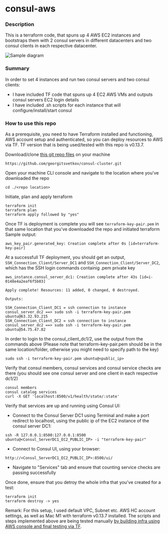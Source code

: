 # consul-aws 

### Description 

This is a terraform code, that spuns up 4 AWS EC2 instances and bootstraps them with 2 consul servers in different datacenters and two consul clients in each respective datacenter.

![Sample diagram](https://user-images.githubusercontent.com/100287834/160795699-15ca5577-8953-4f57-a4bc-c2fdabe9c7d1.png)

### Summary

In order to set 4 instances and run two consul servers and two consul clients:
- I have included TF code that spuns up 4 EC2 AWS VMs and outputs consul servers EC2 login details
- I have included .sh scripts for each instance that will configure/install/start consul 

### How to use this repo

As a prerequisite, you need to have Terraform installed and functioning, AWS account setup and authenticated, so you can deploy resources to AWS via TF. TF version that is being used/tested with this repo is v0.13.7. 

Download/clone [this git repo files](https://github.com/georgitsvetkov/consul-cluster.git) on your machine
```
https://github.com/georgitsvetkov/consul-cluster.git
```

Open your machine CLI console and navigate to the location where you've downloaded the repo 
```
cd ./<repo location>
```

Initiate, plan and apply terraform 
```
terraform init
terraform plan
terraform apply followed by "yes"
```

Once TF is deployment is complete you will see `terraform-key-pair.pem` in that same location that you've downloaded the repo and initiated terraform
Sample output:
```
aws_key_pair.generated_key: Creation complete after 0s [id=terraform-key-pair]
```

At a successfull TF deployment, you should get an output, `SSH_Connection_Client/Server_DC1` and `SSH_Connection_Client/Server_DC2`, which has the SSH login commands containig .pem private key
```
aws_instance.consul_server_dc1: Creation complete after 43s [id=i-0148e4a2eaf6f5b03]

Apply complete! Resources: 11 added, 0 changed, 0 destroyed.

Outputs:

SSH_Connection_Client_DC1 = ssh connection to instance consul_server_dc2 ==> sudo ssh -i terraform-key-pair.pem ubuntu@63.32.93.215
SSH_Connection_Client_DC2 = ssh connection to instance consul_server_dc2 ==> sudo ssh -i terraform-key-pair.pem ubuntu@54.75.47.82
```

In order to login to the consul_client_dc1/2, use the output from the commands above (Please note that terraform-key-pair.pem should be in the same location/folder, otherwise you might need to specify path to the key)
```
sudo ssh -i terraform-key-pair.pem ubuntu@<public_ip>
```

Verify that consul members, consul services and consul service checks are there (you should see one consul server and one client in each respective dc1/2)
```
consul members
consul catalog services
curl -X GET 'localhost:8500/v1/health/state/:state'
```

Verify that services are up and running using Consul UI:

- Connect to the Consul Server DC1 using Terminal and make a port redirect to localhost, using the public ip of the EC2 instance of the consul server DC1:
```
ssh -R 127.0.0.1:8500:127.0.0.1:8500 ubuntu@<Consul_ServerDC1_EC2_PUBLIC_IP> -i "terraform-key-pair"
```

- Connect to Consul UI, using your browser:
```
http://<Consul_ServerDC1_EC2_PUBLIC_IP>:8500/ui/
```

- Navigate to "Services" tab and ensure that counting service checks are passing successfully

Once done, ensure that you detroy the whole infra that you've created for a test:
```
terraform init
terraform destroy -> yes
```

Remark: For this setup, I used default VPC, Subnet etc. AWS HC account settings, as well as Mac M1 with terraform v0.13.7 installed. The scripts and steps implemented above are being tested manually [by building infra using AWS console and final testing via TF](https://hashicorp.atlassian.net/wiki/spaces/GEOR/pages/2323157862/Spun+up+AWS+instance+via+AWS+Management+Console).


